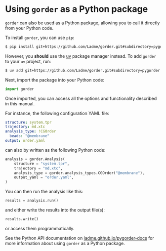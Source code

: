 # Using `gorder` as a Python package

`gorder` can also be used as a Python package, allowing you to call it directly from your Python code.

To install `gorder`, you can use `pip`:

```bash
$ pip install git+https://github.com/Ladme/gorder.git#subdirectory=pygorder
```

However, you **should** use the [uv](https://github.com/astral-sh/uv) package manager instead. To add `gorder` to your `uv` project, run:

```bash
$ uv add git+https://github.com/Ladme/gorder.git#subdirectory=pygorder
```

Next, import the package into your Python code:

```python
import gorder
```

Once imported, you can access all the options and functionality described in this manual.

For instance, the following configuration YAML file:

```yaml
structure: system.tpr
trajectory: md.xtc
analysis_type: !CGOrder
  beads: "@membrane"
output: order.yaml
```

can also by written as the following Python code:

```python
analysis = gorder.Analysis(
    structure = "system.tpr",
    trajectory = "md.xtc",
    analysis_type = gorder.analysis_types.CGOrder("@membrane"),
    output_yaml = "order.yaml",
)
```

You can then run the analysis like this:
```python
results = analysis.run()
```

and either write the results into the output file(s):

```python
results.write()
```

or access them programmatically.

See the Python API documentation on [ladme.github.io/pygorder-docs](https://ladme.github.io/pygorder-docs/) for more information about using `gorder` as a Python package.